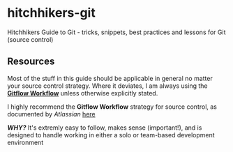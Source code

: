 # hitchhikers-git
Hitchhikers Guide to Git - tricks, snippets, best practices and lessons for Git (source control)

## Resources
Most of the stuff in this guide should be applicable in general no matter your source control strategy. Where it deviates, I am always using the [**Gitflow Workflow**](https://www.atlassian.com/git/tutorials/comparing-workflows/feature-branch-workflow) unless otherwise explicitly stated.

I highly recommend the **Gitflow Workflow** strategy for source control, as documented by *Atlassian* [here](https://www.atlassian.com/git/tutorials/comparing-workflows/feature-branch-workflow)

***WHY?***
It's extremly easy to follow, makes sense (important!), and is designed to handle working in either a solo or team-based development environment